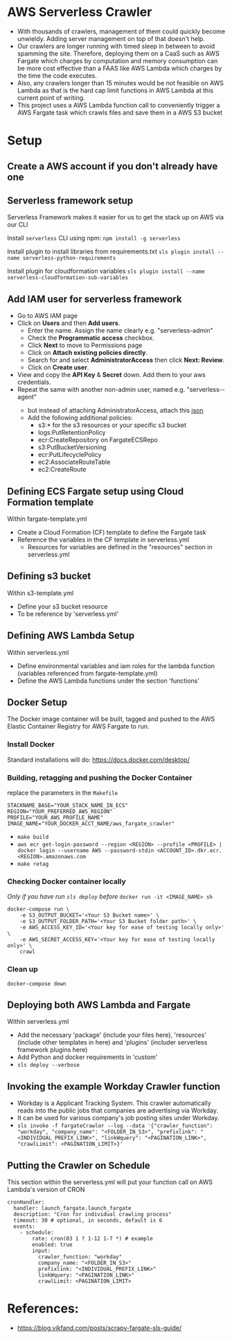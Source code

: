 # AWS Serverless Crawler
- With thousands of crawlers, management of them could quickly become unwieldy. Adding server management on top of that doesn't help.
- Our crawlers are longer running with timed sleep in between to avoid spamming the site. Therefore, deploying them on a CaaS such as AWS Fargate which charges by computation and memory consumption can be more cost effective than a FAAS like AWS Lambda which charges by the time the code executes.
- Also, any crawlers longer than 15 minutes would be not feasible on AWS Lambda as that is the hard cap limit functions in AWS Lambda at this current point of writing.
- This project uses a AWS Lambda function call to conveniently trigger a AWS Fargate task which crawls files and save them in a AWS S3 bucket

# Setup

## Create a AWS account if you don't already have one

## Serverless framework setup
Serverless Framework makes it easier for us to get the stack up on AWS via our CLI

Install `serverless` CLI using npm:
`npm install -g serverless`

Install plugin to install libraries from requirements.txt
`sls plugin install --name serverless-python-requirements`

Install plugin for cloudformation variables
`sls plugin install --name serverless-cloudformation-sub-variables`


## Add IAM user for serverless framework
- Go to AWS IAM page
- Click on **Users** and then **Add users**.
  - Enter the name. Assign the name clearly e.g. "serverless-admin"
  - Check the **Programmatic access** checkbox.
  - Click **Next** to move to Permissions page
  - Click on **Attach existing policies directly**. 
  - Search for and select **AdministratorAccess** then click **Next: Review**.
  - Click on **Create user**.
- View and copy the **API Key** & **Secret** down. Add them to your aws credentials.
- Repeat the same with another non-admin user, named e.g. "serverless-<PROFILENAME>-agent"
  - but instead of attaching AdministratorAccess, attach this [json](https://gist.github.com/ServerlessBot/7618156b8671840a539f405dea2704c8)
  - Add the following additional policies:
    - s3:* for the s3 resources or your specific s3 bucket
    - logs:PutRetentionPolicy
    - ecr:CreateRepository on FargateECSRepo
    - s3:PutBucketVersioning
    - ecr:PutLifecyclePolicy
    - ec2:AssociateRouteTable
    - ec2:CreateRoute



## Defining ECS Fargate setup using Cloud Formation template
Within fargate-template.yml
- Create a Cloud Formation (CF) template to define the Fargate task
- Reference the variables in the CF template in serverless.yml
	- Resources for variables are defined in the "resources" section in serverless.yml

## Defining s3 bucket
Within s3-template.yml
- Define your s3 bucket resource
- To be reference by 'serverless.yml'

## Defining AWS Lambda Setup
Within serverless.yml
- Define environmental variables and iam roles for the lambda function (variables referenced from fargate-template.yml)
- Define the AWS Lambda functions under the section 'functions'


## Docker Setup
The Docker image container will be built, tagged and pushed to the AWS Elastic Container Registry for AWS Fargate to run.

### Install Docker
Standard installations will do: https://docs.docker.com/desktop/

### Building, retagging and pushing the Docker Container
replace the parameters in the `Makefile`
```
STACKNAME_BASE="YOUR_STACK_NAME_IN_ECS"
REGION="YOUR_PREFERRED_AWS_REGION"
PROFILE="YOUR_AWS_PROFILE_NAME"
IMAGE_NAME="YOUR_DOCKER_ACCT_NAME/aws_fargate_crawler"
```

- `make build`
- `aws ecr get-login-password --region <REGION> --profile <PROFILE> | docker login --username AWS --password-stdin <ACCOUNT_ID>.dkr.ecr.<REGION>.amazonaws.com`
- `make retag`

### Checking Docker container locally
_Only if you have run `sls deploy` before_
`docker run -it <IMAGE_NAME> sh`

```
docker-compose run \
	-e S3_OUTPUT_BUCKET='<Your S3 Bucket name>' \
    -e S3_OUTPUT_FOLDER_PATH='<Your S3 Bucket folder path>' \
	-e AWS_ACCESS_KEY_ID='<Your key for ease of testing locally only>' \
	-e AWS_SECRET_ACCESS_KEY='<Your key for ease of testing locally only>' \
	crawl
```

### Clean up
`docker-compose down`


## Deploying both AWS Lambda and Fargate
Within serverless.yml
- Add the necessary 'package' (include your files here), 'resources' (include other templates in here) and 'plugins' (includer serverless framework plugins here)
- Add Python and docker requirements in 'custom'
- `sls deploy --verbose`

## Invoking the example Workday Crawler function
- Workday is a Applicant Tracking System. This crawler automatically reads into the public jobs that companies are advertising via Workday.
- It can be used for various company's job posting sites under Workday.
- `sls invoke -f fargateCrawler --log --data '{"crawler_function": "workday", "company_name": "<FOLDER_IN_S3>", "prefixlink": "<INDIVIDUAL_PREFIX_LINK>", "linkWquery": "<PAGINATION_LINK>", "crawlLimit": <PAGINATION_LIMIT>}'`

## Putting the Crawler on Schedule
This section within the serverless.yml will put your function call on AWS Lambda's version of CRON
```
cronHandler:
  handler: launch_fargate.launch_fargate
  description: "Cron for individual crawling process"
  timeout: 30 # optional, in seconds, default is 6
  events:
    - schedule: 
        rate: cron(03 1 ? 1-12 1-7 *) # example
        enabled: true
        input:
          crawler_function: "workday"
          company_name: "<FOLDER_IN_S3>"
          prefixlink: "<INDIVIDUAL_PREFIX_LINK>"
          linkWquery: "<PAGINATION_LINK>"
          crawlLimit: <PAGINATION_LIMIT>
```


# References:
- https://blog.vikfand.com/posts/scrapy-fargate-sls-guide/

